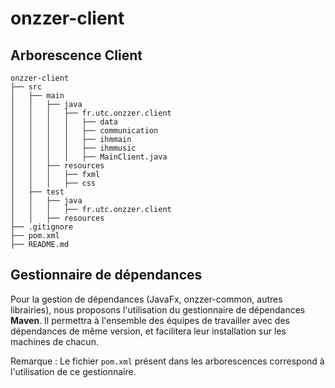 # onzzer-client




## Arborescence Client

```
onzzer-client
├── src
│   ├── main
│   │   ├── java
│   │	│	├── fr.utc.onzzer.client
│   │	│	│	├── data
│   │	│	│	├── communication
│   │	│	│	├── ihmmain
│   │	│	│	├── ihmmusic
│   │	│	│	├── MainClient.java
│   │	├── resources
│   │	│	├── fxml
│   │	│	├── css
│   ├── test
│   │	├── java
│   │	│	├── fr.utc.onzzer.client
│   │	├── resources
├── .gitignore
├── pom.xml
├── README.md
```


## Gestionnaire de dépendances

Pour la gestion de dépendances (JavaFx, onzzer-common, autres librairies), nous proposons l'utilisation du gestionnaire de dépendances **Maven**. Il permettra à l'ensemble des équipes de travailler avec des dépendances de même version, et facilitera leur installation sur les machines de chacun.

Remarque : Le fichier `pom.xml` présent dans les arborescences correspond à l'utilisation de ce gestionnaire.